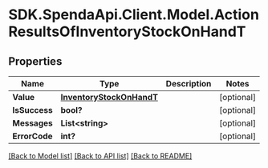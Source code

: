 # SDK.SpendaApi.Client.Model.ActionResultsOfInventoryStockOnHandT
## Properties

Name | Type | Description | Notes
------------ | ------------- | ------------- | -------------
**Value** | [**InventoryStockOnHandT**](InventoryStockOnHandT.md) |  | [optional] 
**IsSuccess** | **bool?** |  | [optional] 
**Messages** | **List&lt;string&gt;** |  | [optional] 
**ErrorCode** | **int?** |  | [optional] 

[[Back to Model list]](../README.md#documentation-for-models) [[Back to API list]](../README.md#documentation-for-api-endpoints) [[Back to README]](../README.md)

